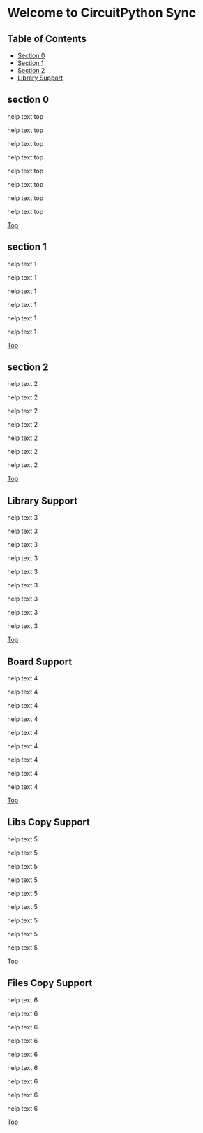 # Welcome to CircuitPython Sync

## Table of Contents ##
* [Section 0](#section-0)
* [Section 1](#section-1)
* [Section 2](#section-2)
* [Library Support](#library-support)

## section 0
help text top

help text top

help text top

help text top

help text top

help text top

help text top

help text top

[Top](#welcome-to-circuitpython-sync)

## section 1
help text 1

help text 1

help text 1

help text 1

help text 1

help text 1

[Top](#welcome-to-circuitpython-sync)

## section 2
help text 2

help text 2

help text 2

help text 2

help text 2

help text 2

help text 2

[Top](#welcome-to-circuitpython-sync)

## Library Support
help text 3

help text 3

help text 3

help text 3

help text 3

help text 3

help text 3

help text 3

help text 3

[Top](#welcome-to-circuitpython-sync)

## Board Support
help text 4

help text 4

help text 4

help text 4

help text 4

help text 4

help text 4

help text 4

help text 4

[Top](#welcome-to-circuitpython-sync)

## Libs Copy Support
help text 5

help text 5

help text 5

help text 5

help text 5

help text 5

help text 5

help text 5

help text 5

[Top](#welcome-to-circuitpython-sync)

## Files Copy Support
help text 6

help text 6

help text 6

help text 6

help text 6

help text 6

help text 6

help text 6

help text 6

[Top](#welcome-to-circuitpython-sync)

